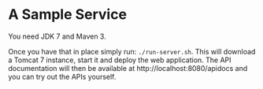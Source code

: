 A Sample Service
================

You need JDK 7 and Maven 3.

Once you have that in place simply run: `./run-server.sh`. This will download a Tomcat 7 instance, start it and deploy the web application. The 
API documentation will then be available at http://localhost:8080/apidocs and you can try out the APIs yourself.

